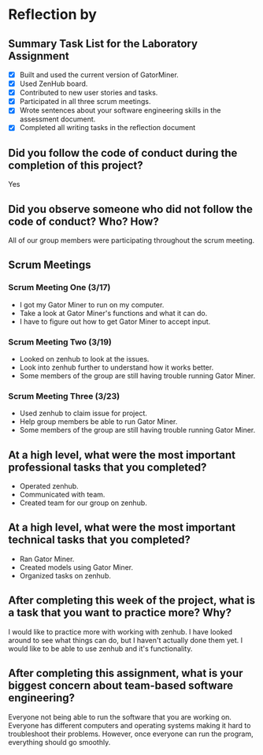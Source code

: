 # Reflection by

## Summary Task List for the Laboratory Assignment

- [x] Built and used the current version of GatorMiner.
- [x] Used ZenHub board.
- [x] Contributed to new user stories and tasks.
- [x] Participated in all three scrum meetings.
- [x] Wrote sentences about your software engineering skills in the assessment document.
- [x] Completed all writing tasks in the reflection document

## Did you follow the code of conduct during the completion of this project?

Yes

## Did you observe someone who did not follow the code of conduct? Who? How?

All of our group members were participating throughout the scrum meeting.

## Scrum Meetings

### Scrum Meeting One (3/17)

- I got my Gator Miner to run on my computer.
- Take a look at Gator Miner's functions and what it can do.
- I have to figure out how to get Gator Miner to accept input.

### Scrum Meeting Two (3/19)

- Looked on zenhub to look at the issues.
- Look into zenhub further to understand how it works better.
- Some members of the group are still having trouble running Gator Miner.

### Scrum Meeting Three (3/23)

- Used zenhub to claim issue for project.
- Help group members be able to run Gator Miner.
- Some members of the group are still having trouble running Gator Miner.

## At a high level, what were the most important professional tasks that you completed?

- Operated zenhub.
- Communicated with team.
- Created team for our group on zenhub.

## At a high level, what were the most important technical tasks that you completed?

- Ran Gator Miner.
- Created models using Gator Miner.
- Organized tasks on zenhub.

## After completing this week of the project, what is a task that you want to practice more? Why?

I would like to practice more with working with zenhub.  I have looked around to see what things can do, but I haven't actually done them yet.  I would like to be able to use zenhub and it's functionality.

## After completing this assignment, what is your biggest concern about team-based software engineering?

Everyone not being able to run the software that you are working on.  Everyone has different computers and operating systems making it hard to troubleshoot their problems.  However, once everyone can run the program, everything should go smoothly.
